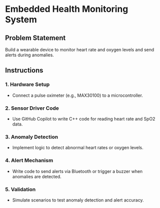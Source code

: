 # Embedded Health Monitoring System

## Problem Statement
Build a wearable device to monitor heart rate and oxygen levels and send alerts during anomalies.

## Instructions

### 1. Hardware Setup
- Connect a pulse oximeter (e.g., MAX30100) to a microcontroller.

### 2. Sensor Driver Code
- Use GitHub Copilot to write C++ code for reading heart rate and SpO2 data.

### 3. Anomaly Detection
- Implement logic to detect abnormal heart rates or oxygen levels.

### 4. Alert Mechanism
- Write code to send alerts via Bluetooth or trigger a buzzer when anomalies are detected.

### 5. Validation
- Simulate scenarios to test anomaly detection and alert accuracy.

